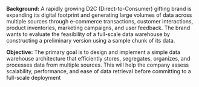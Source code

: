 **Background:** A rapidly growing D2C (Direct-to-Consumer) gifting brand is expanding its digital footprint and generating large volumes of data across multiple sources through e-commerce transactions, customer interactions, product inventories, marketing campaigns, and user feedback. The brand wants to evaluate the feasibility of a full-scale data warehouse by constructing a preliminary version using a sample chunk of its data.

**Objective:**  The primary goal is to design and implement a simple data warehouse architecture that efficiently stores, segregates,  organizes, and processes data from multiple sources. This will help the company assess scalability, performance, and  ease of data retrieval before committing to a full-scale deployment
